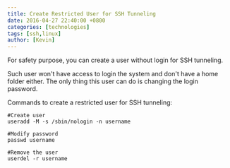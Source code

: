 ```yaml
---
title: Create Restricted User for SSH Tunneling
date: 2016-04-27 22:40:00 +0800
categories: [technologies]
tags: [ssh,linux]
author: [Kevin]
---
```


For safety purpose, you can create a user without login for SSH tunneling.
 
Such user won't have access to login the system and don't have a home folder either. The only thing this user can do is changing the login password.
 
Commands to create a restricted user for SSH tunneling:

    #Create user
    useradd -M -s /sbin/nologin -n username
    
    #Modify password
    passwd username
    
    #Remove the user
    userdel -r username
